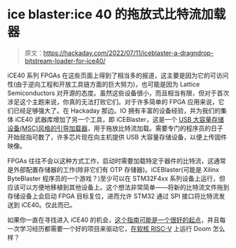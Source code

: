 # ice blaster:ice 40 的拖放式比特流加载器

> 原文：<https://hackaday.com/2022/07/11/iceblaster-a-dragndrop-bitstream-loader-for-ice40/>

iCE40 系列 FPGAs 在这些页面上得到了相当多的报道，这主要是因为它的可访问性(由于逆向工程和开放工具链方面的巨大努力)，也可能是因为 Lattice Semiconductors 对开源的态度。虽然这些设备很小，而且相当有限，但对于首次涉足这个主题来说，你真的无法打败它们。对于许多简单的 FPGA 应用来说，它们已经足够强大了。在 Hackaday 那边。IO 拥有丰富的设备经验，并为我们的集体 iCE40 武器库增加了另一个工具，即 iCEBlaster，这是一个 [USB 大容量存储设备(MSC)风格的引导加载器](https://hackaday.io/project/185263-iceblaster)，用于拖放比特流加载。需要专门的程序员的日子开始屈指可数了，许多芯片现在向主机提供 USB 大容量存储设备，以便上传固件映像。

FPGAs 往往不会以这种方式工作，启动时需要加载特定于器件的比特流，这通常是外部配置存储器的工作(除非它们有 OTP 存储器)。iCEBlaster(可能是 Xilinx ByteBlaster 程序员的一个游戏？)至少可以在 STM32F4xx 系列设备上运行，但应该可以方便地移植到其他设备上。这个想法非常简单——将新的比特流文件拖到存储设备上会启动 FPGA 目标复位，进而允许 STM32 通过 SPI 接口将比特流发送到 iCE40。仅此而已。

如果你一直在寻找进入 iCE40 的机会，[这个指南可能是一个很好的起点](https://hackaday.com/2018/09/27/three-part-deep-dive-explains-lattice-ice40-fpga-details/)，并且每一次学习经历都需要一个好的项目来驱动它，[在软核 RISC-V](https://hackaday.com/2021/02/07/ice40-runs-doom/) 上运行 Doom 怎么样？
